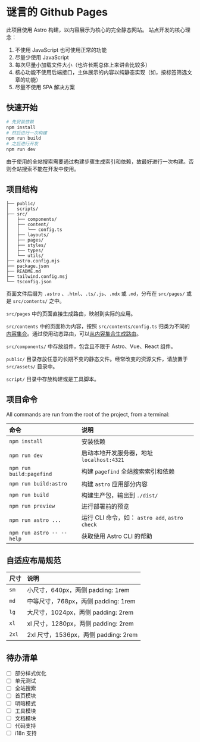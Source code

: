 # 谜言的 Github Pages

此项目使用 Astro 构建，以内容展示为核心的完全静态网站。
站点开发的核心理念：
1. 不使用 JavaScript 也可使用正常的功能
2. 尽量少使用 JavaScript
3. 每次尽量小加载文件大小（也许长期总体上来讲会比较多）
4. 核心功能不使用后端接口，主体展示的内容以纯静态实现（如，按标签筛选文章的功能）
5. 尽量不使用 SPA 解决方案

## 快速开始

```sh
# 先安装依赖
npm install
# 然后进行一次构建
npm run build
# 之后进行开发
npm run dev
```

由于使用的全站搜索需要通过构建步骤生成索引和依赖，故最好进行一次构建。否则全站搜索不能在开发中使用。

## 项目结构

```text
├── public/
│   scripts/
├── src/
│   ├── components/
│   ├── content/
│   │   └── config.ts
│   ├── layouts/
│   ├── pages/
│   ├── styles/
│   ├── types/
│   └── utils/
├── astro.config.mjs
├── package.json
├── README.md
├── tailwind.config.msj
└── tsconfig.json
```

页面文件后缀为 `.astro` 、`.html`、`.ts/.js`、`.mdx` 或 `.md`，分布在 `src/pages/` 或是 `src/contents/` 之中。

`src/pages` 中的页面直接生成路由，映射到实际的应用。

`src/contents` 中的页面称为内容，按照 `src/contents/config.ts` 归类为不同的[内容集合](https://docs.astro.build/zh-cn/guides/content-collections/)。通过使用动态路由，可以[从内容集合生成路由](https://docs.astro.build/zh-cn/guides/content-collections/#%E4%BB%8E%E5%86%85%E5%AE%B9%E7%94%9F%E6%88%90%E8%B7%AF%E7%94%B1)。

`src/components/` 中存放组件，包含且不限于 Astro、Vue、React 组件。

`public/` 目录存放任意的长期不变的静态文件。经常改变的资源文件，请放置于 `src/assets/` 目录中。

`script/` 目录中存放构建或是工具脚本。


## 项目命令

All commands are run from the root of the project, from a terminal:

| 命令                      | 说明                                              |
| :------------------------ | :----------------------------------------------- |
| `npm install`             | 安装依赖                                          |
| `npm run dev`             | 启动本地开发服务器，地址 `localhost:4321`          |
| `npm run build:pagefind`  | 构建 `pagefind` 全站搜索索引和依赖                 |
| `npm run build:astro`     | 构建 `astro` 应用部分内容                         |
| `npm run build`           | 构建生产包，输出到 `./dist/`                      |
| `npm run preview`         | 进行部署前的预览                                  |
| `npm run astro ...`       | 运行 CLI 命令，如： `astro add`, `astro check`    |
| `npm run astro -- --help` | 获取使用 Astro CLI 的帮助                         |

## 自适应布局规范

| 尺寸                      | 说明                                              |
| :------------------------ | :----------------------------------------------- |
| `sm`                      | 小尺寸，640px，两侧 padding: 1rem                 |
| `md`                      | 中等尺寸，768px，两侧 padding: 1rem               |
| `lg`                      | 大尺寸，1024px，两侧 padding: 2rem                |
| `xl`                      | xl 尺寸，1280px，两侧 padding: 2rem               |
| `2xl`                     | 2xl 尺寸，1536px，两侧 padding: 2rem              |

## 待办清单

* [ ] 部分样式优化
* [ ] 单元测试
* [ ] 全站搜索
* [ ] 首页模块
* [ ] 明暗模式
* [ ] 工具模块
* [ ] 文档模块
* [ ] 代码支持
* [ ] i18n 支持